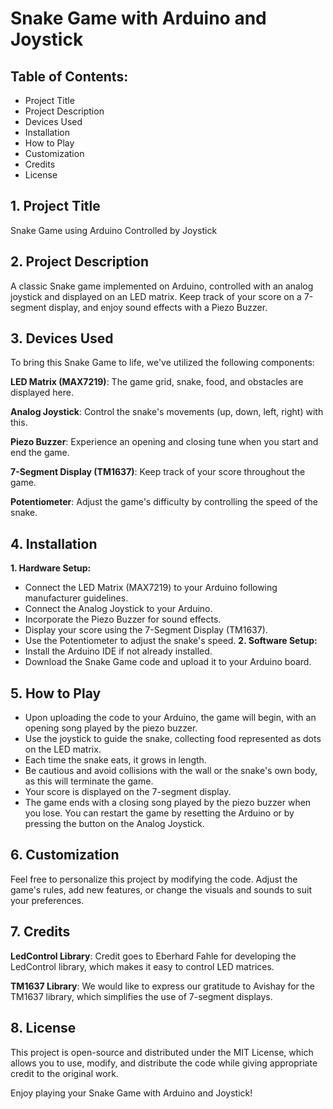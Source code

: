 # Snake Game with Arduino and Joystick

## Table of Contents:
* Project Title
* Project Description
* Devices Used
* Installation
* How to Play
* Customization
* Credits
* License

## 1. Project Title
Snake Game using Arduino Controlled by Joystick

## 2. Project Description
A classic Snake game implemented on Arduino, controlled with an analog joystick and displayed on an LED matrix. Keep track of your score on a 7-segment display, and enjoy sound effects with a Piezo Buzzer.

## 3. Devices Used
To bring this Snake Game to life, we've utilized the following components:

**LED Matrix (MAX7219)**: The game grid, snake, food, and obstacles are displayed here.

**Analog Joystick**: Control the snake's movements (up, down, left, right) with this.

**Piezo Buzzer**: Experience an opening and closing tune when you start and end the game.

**7-Segment Display (TM1637)**: Keep track of your score throughout the game.

**Potentiometer**: Adjust the game's difficulty by controlling the speed of the snake.

## 4. Installation
**1. Hardware Setup:**
* Connect the LED Matrix (MAX7219) to your Arduino following manufacturer guidelines.
* Connect the Analog Joystick to your Arduino.
* Incorporate the Piezo Buzzer for sound effects.
* Display your score using the 7-Segment Display (TM1637).
* Use the Potentiometer to adjust the snake's speed.
**2. Software Setup:**
* Install the Arduino IDE if not already installed.
* Download the Snake Game code and upload it to your Arduino board.

## 5. How to Play
* Upon uploading the code to your Arduino, the game will begin, with an opening song played by the piezo buzzer.
* Use the joystick to guide the snake, collecting food represented as dots on the LED matrix.
* Each time the snake eats, it grows in length.
* Be cautious and avoid collisions with the wall or the snake's own body, as this will terminate the game.
* Your score is displayed on the 7-segment display.
* The game ends with a closing song played by the piezo buzzer when you lose. You can restart the game by resetting the Arduino or by pressing the button on the Analog Joystick.

## 6. Customization
Feel free to personalize this project by modifying the code. Adjust the game's rules, add new features, or change the visuals and sounds to suit your preferences.

## 7. Credits
**LedControl Library**: Credit goes to Eberhard Fahle for developing the LedControl library, which makes it easy to control LED matrices.

**TM1637 Library**: We would like to express our gratitude to Avishay for the TM1637 library, which simplifies the use of 7-segment displays.

## 8. License
This project is open-source and distributed under the MIT License, which allows you to use, modify, and distribute the code while giving appropriate credit to the original work.

Enjoy playing your Snake Game with Arduino and Joystick!
